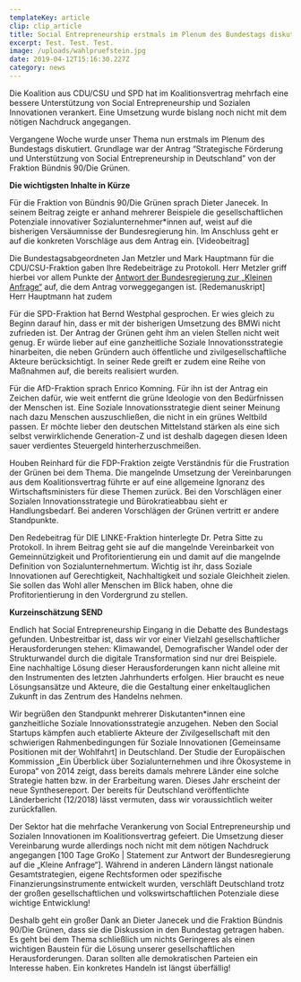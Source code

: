 ```yaml
---
templateKey: article
clip: clip_article
title: Social Entrepreneurship erstmals im Plenum des Bundestags diskutiert
excerpt: Test. Test. Test.
image: /uploads/wahlpruefstein.jpg
date: 2019-04-12T15:16:30.227Z
category: news
---
```

Die Koalition aus CDU/CSU und SPD hat im Koalitionsvertrag mehrfach eine bessere Unterstützung von Social Entrepreneurship und Sozialen Innovationen verankert. Eine Umsetzung wurde bislang noch nicht mit dem nötigen Nachdruck angegangen. 



Vergangene Woche wurde unser Thema nun erstmals im Plenum des Bundestags diskutiert. Grundlage war der Antrag “Strategische Förderung und Unterstützung von Social Entrepreneurship in Deutschland” von der Fraktion Bündnis 90/Die Grünen.



<script id="tv7343663" src="https://webtv.bundestag.de/player/macros/bttv/hls/player.js?content=7343663&phi=default"></script> 



**Die wichtigsten Inhalte in Kürze**



Für die Fraktion von Bündnis 90/Die Grünen sprach Dieter Janecek. In seinem Beitrag zeigte er anhand mehrerer Beispiele die gesellschaftlichen Potenziale innovativer Sozialunternehmer*innen auf, weist auf die bisherigen Versäumnisse der Bundesregierung hin. Im Anschluss geht er auf die konkreten Vorschläge aus dem Antrag ein. \[Videobeitrag]



Die Bundestagsabgeordneten Jan Metzler und Mark Hauptmann für die CDU/CSU-Fraktion gaben Ihre Redebeiträge zu Protokoll. Herr Metzler griff hierbei vor allem Punkte der [Antwort der Bundesregierung zur „Kleinen Anfrage“](http://dip21.bundestag.de/dip21/btd/19/072/1907293.pdf) auf, die dem Antrag vorweggegangen ist. \[Redemanuskript]\
Herr Hauptmann hat zudem 



Für die SPD-Fraktion hat Bernd Westphal gesprochen. Er wies gleich zu Beginn darauf hin, dass er mit der bisherigen Umsetzung des BMWi nicht zufrieden ist. Der Antrag der Grünen geht ihm an vielen Stellen nicht weit genug. Er würde lieber auf eine ganzheitliche Soziale Innovationsstrategie hinarbeiten, die neben Gründern auch öffentliche und zivilgesellschaftliche Akteure berücksichtigt. In seiner Rede greift er zudem eine Reihe von Maßnahmen auf, die bereits realisiert wurden.  



Für die AfD-Fraktion sprach Enrico Komning. Für ihn ist der Antrag ein Zeichen dafür, wie weit entfernt die grüne Ideologie von den Bedürfnissen der Menschen ist. Eine Soziale Innovationsstrategie dient seiner Meinung nach dazu Menschen auszuschließen, die nicht in ein grünes Weltbild passen. Er möchte lieber den deutschen Mittelstand stärken als eine sich selbst verwirklichende Generation-Z und ist deshalb dagegen diesen Ideen sauer verdientes Steuergeld hinterherzuschmeißen.



Houben Reinhard für die FDP-Fraktion zeigte Verständnis für die Frustration der Grünen bei dem Thema. Die mangelnde Umsetzung der Vereinbarungen aus dem Koalitionsvertrag führte er auf eine allgemeine Ignoranz des Wirtschaftsministers für diese Themen zurück. Bei den Vorschlägen einer Sozialen Innovationsstrategie und Bürokratieabbau sieht er Handlungsbedarf. Bei anderen Vorschlägen der Grünen vertritt er andere Standpunkte. 



Den Redebeitrag für DIE LINKE-Fraktion hinterlegte Dr. Petra Sitte zu Protokoll. In ihrem Beitrag geht sie auf die mangelnde Vereinbarkeit von Gemeinnützigkeit und Profitorientierung ein und damit auf die mangelnde Definition von Sozialunternehmertum. Wichtig ist ihr, dass Soziale Innovationen auf Gerechtigkeit, Nachhaltigkeit und soziale Gleichheit zielen. Sie sollen das Wohl aller Menschen im Blick haben, ohne die Profitorientierung in den Vordergrund zu stellen. 



**Kurzeinschätzung SEND**



Endlich hat Social Entrepreneurship Eingang in die Debatte des Bundestags gefunden. Unbestreitbar ist, dass wir vor einer Vielzahl gesellschaftlicher Herausforderungen stehen: Klimawandel, Demografischer Wandel oder der Strukturwandel durch die digitale Transformation sind nur drei Beispiele. Eine nachhaltige Lösung dieser Herausforderungen kann nicht alleine mit den Instrumenten des letzten Jahrhunderts erfolgen. Hier braucht es neue Lösungsansätze und Akteure, die die Gestaltung einer enkeltauglichen Zukunft in das Zentrum des Handelns nehmen.



Wir begrüßen den Standpunkt mehrerer Diskutanten*innen eine ganzheitliche Soziale Innovationsstrategie anzugehen. Neben den Social Startups kämpfen auch etablierte Akteure der Zivilgesellschaft mit den schwierigen Rahmenbedingungen für Soziale Innovationen \[Gemeinsame Positionen mit der Wohlfahrt] in Deutschland. Der Studie der Europäischen Kommission „Ein Überblick über Sozialunternehmen und ihre Ökosysteme in Europa“ von 2014 zeigt, dass bereits damals mehrere Länder eine solche Strategie hatten bzw. in der Erarbeitung waren. Dieses Jahr erscheint der neue Synthesereport. Der bereits für Deutschland veröffentlichte Länderbericht (12/2018) lässt vermuten, dass wir voraussichtlich weiter zurückfallen.



Der Sektor hat die mehrfache Verankerung von Social Entrepreneurship und Sozialen Innovationen im Koalitionsvertrag gefeiert. Die Umsetzung dieser Vereinbarung wurde allerdings noch nicht mit dem nötigen Nachdruck angegangen \[100 Tage GroKo | Statement zur Antwort der Bundesregierung auf die „Kleine Anfrage“]. Während in anderen Ländern längst nationale Gesamtstrategien, eigene Rechtsformen oder spezifische Finanzierungsinstrumente entwickelt wurden, verschläft Deutschland trotz der großen gesellschaftlichen und volkswirtschaftlichen Potenziale diese wichtige Entwicklung! 



Deshalb geht ein großer Dank an Dieter Janecek und die Fraktion Bündnis 90/Die Grünen, dass sie die Diskussion in den Bundestag getragen haben. Es geht bei dem Thema schließlich um nichts Geringeres als einen wichtigen Baustein für die Lösung unserer gesellschaftlichen Herausforderungen. Daran sollten alle demokratischen Parteien ein Interesse haben. Ein konkretes Handeln ist längst überfällig!
